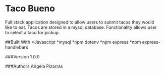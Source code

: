 # Taco Bueno
Full stack application designed to allow users to submit tacos they would like to eat. Tacos are stored in a mysql database. Functionality allows user to select a taco for pickup.

##Built With
*Javascript
*mysql
*npm dotenv
*npm express
*npm express-handlebars

###Version 1.0.0

###Authors
Angela Pizarras